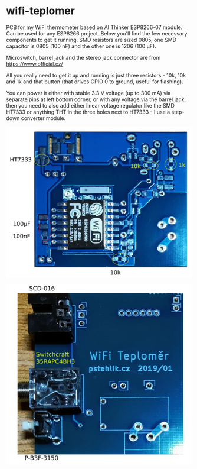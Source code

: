 # wifi-teplomer
PCB for my WiFi thermometer based on AI Thinker ESP8266-07 module. Can be used for any ESP8266 project. Below you'll find the few necessary components to get it running. SMD resistors are sized 0805, one SMD capacitor is 0805 (100 nF) and the other one is 1206 (100 µF).

Microswitch, barrel jack and the stereo jack connector are from https://www.official.cz/

All you really need to get it up and running is just three resistors - 10k, 10k and 1k and that button (that drives GPIO 0 to ground, useful for flashing).

You can power it either with stable 3.3 V voltage (up to 300 mA) via separate pins at left bottom corner, or with any voltage via the barrel jack: then you need to also add either linear voltage regulator like the SMD HT7333 or anything THT in the three holes next to HT7333 - I use a step-down converter module.

![bottom](https://github.com/joysfera/wifi-teplomer/blob/master/PCB_bottom.png)

![top](https://github.com/joysfera/wifi-teplomer/blob/master/PCB_top.png)
